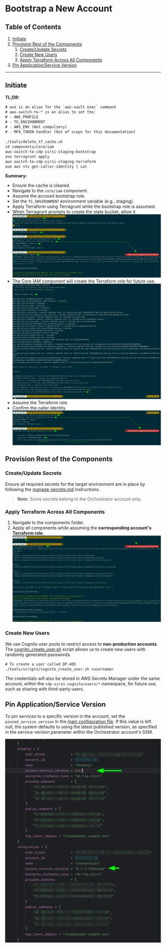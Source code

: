 # Bootstrap a New Account

## Table of Contents
1. [Initiate](#initiate)
2. [Provision Rest of the Components](#provision-rest-of-the-components)
   1. [Create/Update Secrets](#createupdate-secrets)
   2. [Create New Users](#create-new-users)
   3. [Apply Terraform Across All Components](#apply-terraform-across-all-components)
3. [Pin Application/Service Version](#pin-applicationservice-version)

---

## Initiate

**TL;DR:**
```shell
# ave is an alias for the `aws-vault exec` command
# aws-switch-to-* is an alias to set the:
# - AWS_PROFILE
# - TG_ENVIRONMENT
# - AWS_ENV (Not compulsory)
# - MFA_TOKEN handler (Out of scope for this documentation)

./tools/delete_tf_cache.sh
cd components/core/iam
aws-switch-to-cdp-sirsi-staging-bootstrap
ave terragrunt apply
aws-switch-to-cdp-sirsi-staging-terraform
ave aws sts get-caller-identity | cat
```

**Summary:**
- Ensure the cache is cleared.
- Navigate to the `core/iam` component.
- Assume the account bootstrap role.
- Set the `TG_ENVIRONMENT` environment variable (e.g., staging).
- Apply Terraform using Terragrunt while the bootstrap role is assumed.
- When Terragrunt prompts to create the state bucket, allow it.\
  ![bootstrap-start.png](./images/bootstrap-start.png)
- The Core IAM component will create the Terraform role for future use.\
  ![bootstrap-output-terraform-role.png](./images/bootstrap-output-terraform-role.png)
- Assume the Terraform role.
- Confirm the caller identity.\
  ![bootstrap-confirm-terraform-caller.png](./images/bootstrap-confirm-terraform-caller.png)

## Provision Rest of the Components

### Create/Update Secrets

Ensure all required secrets for the target environment are in place by following the [manage-secrets.md](./manage-secrets.md) instructions.

> **Note**: Some secrets belong to the Orchestrator account only.

### Apply Terraform Across All Components
1. Navigate to the components folder.
2. Apply all components while assuming the **corresponding account's Terraform role**.
   ![terragrunt-apply-all](./images/terragrunt-apply-all.png)

### Create New Users

We use Cognito user pools to restrict access to **non-production accounts**. The [cognito_create_user.sh](./tools/scripts/cognito_create_user.sh) script allows us to create new users with randomly generated passwords.

```shell
# To create a user called DP-405
./tools/scripts/cognito_create_user.sh <username>
```

The credentials will also be stored in AWS Secrets Manager under the same account, within the `cdp-sirsi-cognito/users/*` namespace, for future use, such as sharing with third-party users.

## Pin Application/Service Version

To pin services to a specific version in the account, set the `pinned_service_version` in the [main configuration file](../components/terragrunt.hcl). If this value is left null, the system defaults to using the latest published version, as specified in the service-version parameter within the Orchestrator account's SSM.

![pin-service-version](images/pin-service-version.png)
